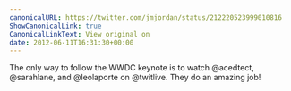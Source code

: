 ```yaml
---
canonicalURL: https://twitter.com/jmjordan/status/212220523999010816
ShowCanonicalLink: true
CanonicalLinkText: View original on
date: 2012-06-11T16:31:30+00:00
---
```

The only way to follow the WWDC keynote is to watch @acedtect, @sarahlane, and @leolaporte on @twitlive. They do an amazing job!